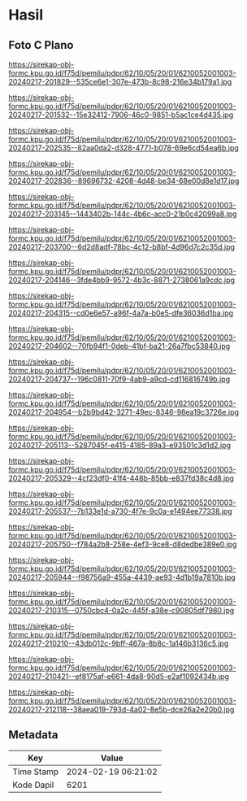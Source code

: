 # Hasil

## Foto C Plano

https://sirekap-obj-formc.kpu.go.id/f75d/pemilu/pdpr/62/10/05/20/01/6210052001003-20240217-201829--535ce6e1-307e-473b-8c98-216e34b179a1.jpg

https://sirekap-obj-formc.kpu.go.id/f75d/pemilu/pdpr/62/10/05/20/01/6210052001003-20240217-201532--15e32412-7906-46c0-9851-b5ac1ce4d435.jpg

https://sirekap-obj-formc.kpu.go.id/f75d/pemilu/pdpr/62/10/05/20/01/6210052001003-20240217-202535--82aa0da2-d328-4771-b078-69e6cd54ea6b.jpg

https://sirekap-obj-formc.kpu.go.id/f75d/pemilu/pdpr/62/10/05/20/01/6210052001003-20240217-202836--89696732-4208-4d48-be34-68e00d8e1d17.jpg

https://sirekap-obj-formc.kpu.go.id/f75d/pemilu/pdpr/62/10/05/20/01/6210052001003-20240217-203145--1443402b-144c-4b6c-acc0-21b0c42099a8.jpg

https://sirekap-obj-formc.kpu.go.id/f75d/pemilu/pdpr/62/10/05/20/01/6210052001003-20240217-203700--6d2d8adf-78bc-4c12-b8bf-4d96d7c2c35d.jpg

https://sirekap-obj-formc.kpu.go.id/f75d/pemilu/pdpr/62/10/05/20/01/6210052001003-20240217-204146--3fde4bb9-9572-4b3c-8871-2738061a9cdc.jpg

https://sirekap-obj-formc.kpu.go.id/f75d/pemilu/pdpr/62/10/05/20/01/6210052001003-20240217-204315--cd0e6e57-a96f-4a7a-b0e5-dfe36036d1ba.jpg

https://sirekap-obj-formc.kpu.go.id/f75d/pemilu/pdpr/62/10/05/20/01/6210052001003-20240217-204602--70fb94f1-0deb-41bf-ba21-26a7fbc53840.jpg

https://sirekap-obj-formc.kpu.go.id/f75d/pemilu/pdpr/62/10/05/20/01/6210052001003-20240217-204737--196c0811-70f9-4ab9-a9cd-cd116816749b.jpg

https://sirekap-obj-formc.kpu.go.id/f75d/pemilu/pdpr/62/10/05/20/01/6210052001003-20240217-204954--b2b9bd42-3271-49ec-8346-98ea19c3726e.jpg

https://sirekap-obj-formc.kpu.go.id/f75d/pemilu/pdpr/62/10/05/20/01/6210052001003-20240217-205113--5287045f-e415-4185-89a3-e93501c3d1d2.jpg

https://sirekap-obj-formc.kpu.go.id/f75d/pemilu/pdpr/62/10/05/20/01/6210052001003-20240217-205329--4cf23df0-41f4-448b-85bb-e837fd38c4d8.jpg

https://sirekap-obj-formc.kpu.go.id/f75d/pemilu/pdpr/62/10/05/20/01/6210052001003-20240217-205537--7b133e1d-a730-4f7e-9c0a-e1494ee77338.jpg

https://sirekap-obj-formc.kpu.go.id/f75d/pemilu/pdpr/62/10/05/20/01/6210052001003-20240217-205750--f784a2b8-258e-4ef3-9ce8-d8dedbe389e0.jpg

https://sirekap-obj-formc.kpu.go.id/f75d/pemilu/pdpr/62/10/05/20/01/6210052001003-20240217-205944--f98756a9-455a-4439-ae93-4d1b19a7810b.jpg

https://sirekap-obj-formc.kpu.go.id/f75d/pemilu/pdpr/62/10/05/20/01/6210052001003-20240217-210315--0750cbc4-0a2c-445f-a38e-c90805df7980.jpg

https://sirekap-obj-formc.kpu.go.id/f75d/pemilu/pdpr/62/10/05/20/01/6210052001003-20240217-210210--43db012c-9bff-467a-8b8c-1a146b3136c5.jpg

https://sirekap-obj-formc.kpu.go.id/f75d/pemilu/pdpr/62/10/05/20/01/6210052001003-20240217-210421--ef8175af-e661-4da8-90d5-e2af1092434b.jpg

https://sirekap-obj-formc.kpu.go.id/f75d/pemilu/pdpr/62/10/05/20/01/6210052001003-20240217-212118--38aea019-793d-4a02-8e5b-dce26a2e20b0.jpg


## Metadata

| Key        | Value               |
| ---------- | ------------------- |
| Time Stamp | 2024-02-19 06:21:02 |
| Kode Dapil | 6201                |



